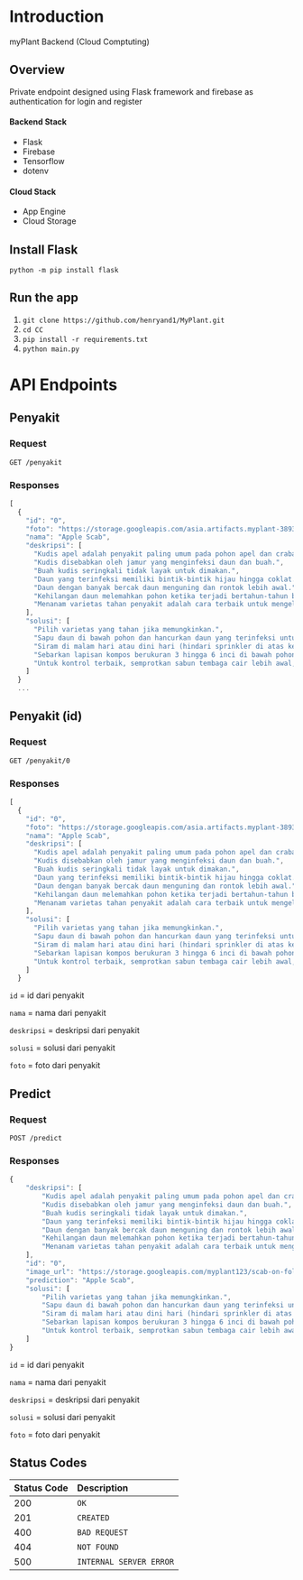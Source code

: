 # Introduction
myPlant Backend (Cloud Comptuting)

## Overview
Private endpoint designed using Flask framework and firebase as authentication for login and register

#### Backend Stack

- Flask
- Firebase
- Tensorflow
- dotenv

#### Cloud Stack

- App Engine
- Cloud Storage

## Install Flask

    python -m pip install flask

## Run the app
1. `git clone https://github.com/henryand1/MyPlant.git`
2. `cd CC`
3. `pip install -r requirements.txt`
4. `python main.py`
    
# API Endpoints

## Penyakit

### Request

```http
GET /penyakit
```

### Responses

```javascript
[
  {
    "id": "0",
    "foto": "https://storage.googleapis.com/asia.artifacts.myplant-389306.appspot.com/foto_penyakit/apple_scab.jpg",
    "nama": "Apple Scab",
    "deskripsi": [
      "Kudis apel adalah penyakit paling umum pada pohon apel dan crabapple di Minnesota.",
      "Kudis disebabkan oleh jamur yang menginfeksi daun dan buah.",
      "Buah kudis seringkali tidak layak untuk dimakan.",
      "Daun yang terinfeksi memiliki bintik-bintik hijau hingga coklat.",
      "Daun dengan banyak bercak daun menguning dan rontok lebih awal.",
      "Kehilangan daun melemahkan pohon ketika terjadi bertahun-tahun berturut-turut.",
      "Menanam varietas tahan penyakit adalah cara terbaik untuk mengelola kudis."
    ],
    "solusi": [
      "Pilih varietas yang tahan jika memungkinkan.",
      "Sapu daun di bawah pohon dan hancurkan daun yang terinfeksi untuk mengurangi jumlah spora jamur yang tersedia untuk memulai siklus penyakit lagi musim semi berikutnya.",
      "Siram di malam hari atau dini hari (hindari sprinkler di atas kepala) untuk memberi waktu daun mengering sebelum infeksi dapat terjadi.",
      "Sebarkan lapisan kompos berukuran 3 hingga 6 inci di bawah pohon, jauhkan dari batang, untuk menutupi tanah dan mencegah penyebaran percikan spora jamur.",
      "Untuk kontrol terbaik, semprotkan sabun tembaga cair lebih awal, dua minggu sebelum gejala biasanya muncul. Alternatifnya, mulailah aplikasi saat penyakit pertama kali muncul, dan ulangi dengan interval 7 hingga 10 hari hingga bunganya rontok."
    ]
  }
  ...
```

## Penyakit (id)

### Request

```http
GET /penyakit/0
```

### Responses

```javascript
[
  {
    "id": "0",
    "foto": "https://storage.googleapis.com/asia.artifacts.myplant-389306.appspot.com/foto_penyakit/apple_scab.jpg",
    "nama": "Apple Scab",
    "deskripsi": [
      "Kudis apel adalah penyakit paling umum pada pohon apel dan crabapple di Minnesota.",
      "Kudis disebabkan oleh jamur yang menginfeksi daun dan buah.",
      "Buah kudis seringkali tidak layak untuk dimakan.",
      "Daun yang terinfeksi memiliki bintik-bintik hijau hingga coklat.",
      "Daun dengan banyak bercak daun menguning dan rontok lebih awal.",
      "Kehilangan daun melemahkan pohon ketika terjadi bertahun-tahun berturut-turut.",
      "Menanam varietas tahan penyakit adalah cara terbaik untuk mengelola kudis."
    ],
    "solusi": [
      "Pilih varietas yang tahan jika memungkinkan.",
      "Sapu daun di bawah pohon dan hancurkan daun yang terinfeksi untuk mengurangi jumlah spora jamur yang tersedia untuk memulai siklus penyakit lagi musim semi berikutnya.",
      "Siram di malam hari atau dini hari (hindari sprinkler di atas kepala) untuk memberi waktu daun mengering sebelum infeksi dapat terjadi.",
      "Sebarkan lapisan kompos berukuran 3 hingga 6 inci di bawah pohon, jauhkan dari batang, untuk menutupi tanah dan mencegah penyebaran percikan spora jamur.",
      "Untuk kontrol terbaik, semprotkan sabun tembaga cair lebih awal, dua minggu sebelum gejala biasanya muncul. Alternatifnya, mulailah aplikasi saat penyakit pertama kali muncul, dan ulangi dengan interval 7 hingga 10 hari hingga bunganya rontok."
    ]
  }
```

`id` = id dari penyakit

`nama` = nama dari penyakit

`deskripsi` = deskripsi dari penyakit

`solusi` = solusi dari penyakit

`foto` = foto dari penyakit

## Predict

### Request

```http
POST /predict
```

### Responses

```javascript
{
    "deskripsi": [
        "Kudis apel adalah penyakit paling umum pada pohon apel dan crabapple di Minnesota.",
        "Kudis disebabkan oleh jamur yang menginfeksi daun dan buah.",
        "Buah kudis seringkali tidak layak untuk dimakan.",
        "Daun yang terinfeksi memiliki bintik-bintik hijau hingga coklat.",
        "Daun dengan banyak bercak daun menguning dan rontok lebih awal.",
        "Kehilangan daun melemahkan pohon ketika terjadi bertahun-tahun berturut-turut.",
        "Menanam varietas tahan penyakit adalah cara terbaik untuk mengelola kudis."
    ],
    "id": "0",
    "image_url": "https://storage.googleapis.com/myplant123/scab-on-foliage.jpg",
    "prediction": "Apple Scab",
    "solusi": [
        "Pilih varietas yang tahan jika memungkinkan.",
        "Sapu daun di bawah pohon dan hancurkan daun yang terinfeksi untuk mengurangi jumlah spora jamur yang tersedia untuk memulai siklus penyakit lagi musim semi berikutnya.",
        "Siram di malam hari atau dini hari (hindari sprinkler di atas kepala) untuk memberi waktu daun mengering sebelum infeksi dapat terjadi.",
        "Sebarkan lapisan kompos berukuran 3 hingga 6 inci di bawah pohon, jauhkan dari batang, untuk menutupi tanah dan mencegah penyebaran percikan spora jamur.",
        "Untuk kontrol terbaik, semprotkan sabun tembaga cair lebih awal, dua minggu sebelum gejala biasanya muncul. Alternatifnya, mulailah aplikasi saat penyakit pertama kali muncul, dan ulangi dengan interval 7 hingga 10 hari hingga bunganya rontok."
    ]
}
```

`id` = id dari penyakit

`nama` = nama dari penyakit

`deskripsi` = deskripsi dari penyakit

`solusi` = solusi dari penyakit

`foto` = foto dari penyakit




## Status Codes

| Status Code | Description |
| :--- | :--- |
| 200 | `OK` |
| 201 | `CREATED` |
| 400 | `BAD REQUEST` |
| 404 | `NOT FOUND` |
| 500 | `INTERNAL SERVER ERROR` |
